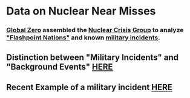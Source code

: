 # Data on Nuclear Near Misses

### [Global Zero](https://www.globalzero.org/) assembled the [Nuclear Crisis Group](https://www.globalzero.org/crisis-response/nuclear-crisis-group/) to analyze ["Flashpoint Nations"](https://www.globalzero.org/wp-content/uploads/2018/10/NCG_Urgent-Steps_June-2017.pdf) and known [military incidents](https://www.globalzero.org/crisis-response/military-incidents-project/).

## Distinction between "Military Incidents" and "Background Events" [HERE](https://www.globalzero.org/updates/the-military-incidents-project-context-is-key/)

## Recent Example of a military incident [HERE](https://perma.cc/KW7R-CWZS)
